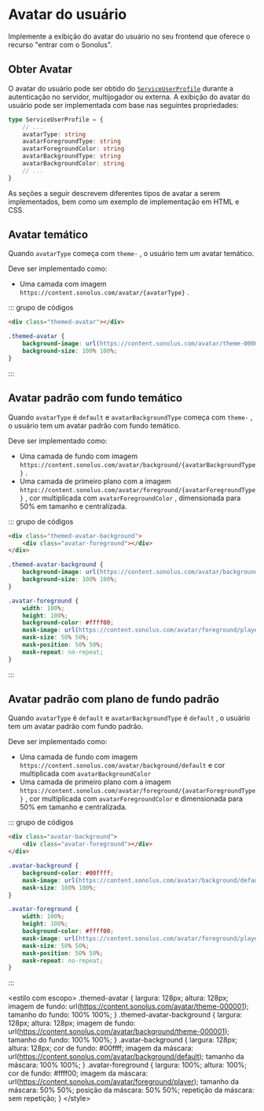 # Avatar do usuário

Implemente a exibição do avatar do usuário no seu frontend que oferece o recurso "entrar com o Sonolus".

## Obter Avatar

O avatar do usuário pode ser obtido do [`ServiceUserProfile`](./service-user-profile) durante a autenticação no servidor, multijogador ou externa. A exibição do avatar do usuário pode ser implementada com base nas seguintes propriedades:

```ts
type ServiceUserProfile = {
    // ...
    avatarType: string
    avatarForegroundType: string
    avatarForegroundColor: string
    avatarBackgroundType: string
    avatarBackgroundColor: string
    // ...
}
```

As seções a seguir descrevem diferentes tipos de avatar a serem implementados, bem como um exemplo de implementação em HTML e CSS.

## Avatar temático

Quando `avatarType` começa com `theme-` , o usuário tem um avatar temático.

Deve ser implementado como:

- Uma camada com imagem `https://content.sonolus.com/avatar/{avatarType}` .

::: grupo de códigos

```HTML
<div class="themed-avatar"></div>
```

```CSS
.themed-avatar {
    background-image: url(https://content.sonolus.com/avatar/theme-000001);
    background-size: 100% 100%;
}
```

:::

<div class="themed-avatar"></div>

## Avatar padrão com fundo temático

Quando `avatarType` é `default` e `avatarBackgroundType` começa com `theme-` , o usuário tem um avatar padrão com fundo temático.

Deve ser implementado como:

- Uma camada de fundo com imagem `https://content.sonolus.com/avatar/background/{avatarBackgroundType}` .
- Uma camada de primeiro plano com a imagem `https://content.sonolus.com/avatar/foreground/{avatarForegroundType}` , cor multiplicada com `avatarForegroundColor` , dimensionada para 50% em tamanho e centralizada.

::: grupo de códigos

```HTML
<div class="themed-avatar-background">
    <div class="avatar-foreground"></div>
</div>
```

```CSS
.themed-avatar-background {
    background-image: url(https://content.sonolus.com/avatar/background/theme-000001);
    background-size: 100% 100%;
}

.avatar-foreground {
    width: 100%;
    height: 100%;
    background-color: #ffff00;
    mask-image: url(https://content.sonolus.com/avatar/foreground/player);
    mask-size: 50% 50%;
    mask-position: 50% 50%;
    mask-repeat: no-repeat;
}
```

:::

<div class="themed-avatar-background">
    <div class="avatar-foreground"></div>
</div>

## Avatar padrão com plano de fundo padrão

Quando `avatarType` é `default` e `avatarBackgroundType` é `default` , o usuário tem um avatar padrão com fundo padrão.

Deve ser implementado como:

- Uma camada de fundo com imagem `https://content.sonolus.com/avatar/background/default` e cor multiplicada com `avatarBackgroundColor`
- Uma camada de primeiro plano com a imagem `https://content.sonolus.com/avatar/foreground/{avatarForegroundType}` , cor multiplicada com `avatarForegroundColor` e dimensionada para 50% em tamanho e centralizada.

::: grupo de códigos

```HTML
<div class="avatar-background">
    <div class="avatar-foreground"></div>
</div>
```

```CSS
.avatar-background {
    background-color: #00ffff;
    mask-image: url(https://content.sonolus.com/avatar/background/default);
    mask-size: 100% 100%;
}

.avatar-foreground {
    width: 100%;
    height: 100%;
    background-color: #ffff00;
    mask-image: url(https://content.sonolus.com/avatar/foreground/player);
    mask-size: 50% 50%;
    mask-position: 50% 50%;
    mask-repeat: no-repeat;
}
```

:::

<div class="avatar-background">
    <div class="avatar-foreground"></div>
</div>

&lt;estilo com escopo&gt; .themed-avatar { largura: 128px; altura: 128px; imagem de fundo: url(https://content.sonolus.com/avatar/theme-000001); tamanho do fundo: 100% 100%; } .themed-avatar-background { largura: 128px; altura: 128px; imagem de fundo: url(https://content.sonolus.com/avatar/background/theme-000001); tamanho do fundo: 100% 100%; } .avatar-background { largura: 128px; altura: 128px; cor de fundo: #00ffff; imagem da máscara: url(https://content.sonolus.com/avatar/background/default); tamanho da máscara: 100% 100%; } .avatar-foreground { largura: 100%; altura: 100%; cor de fundo: #ffff00; imagem da máscara: url(https://content.sonolus.com/avatar/foreground/player); tamanho da máscara: 50% 50%; posição da máscara: 50% 50%; repetição da máscara: sem repetição; } &lt;/style&gt; 
